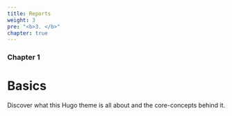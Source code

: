 ```yaml
---
title: Reports
weight: 3
pre: "<b>3. </b>"
chapter: true
---
```


### Chapter 1

# Basics

Discover what this Hugo theme is all about and the core-concepts behind it.
